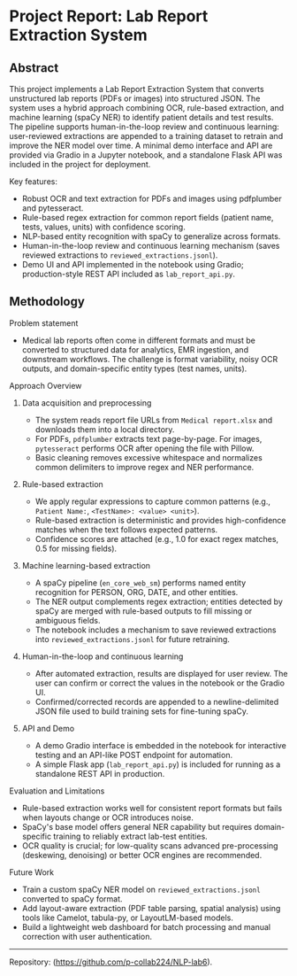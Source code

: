 # Project Report: Lab Report Extraction System

## Abstract

This project implements a Lab Report Extraction System that converts unstructured lab reports (PDFs or images) into structured JSON. The system uses a hybrid approach combining OCR, rule-based extraction, and machine learning (spaCy NER) to identify patient details and test results. The pipeline supports human-in-the-loop review and continuous learning: user-reviewed extractions are appended to a training dataset to retrain and improve the NER model over time. A minimal demo interface and API are provided via Gradio in a Jupyter notebook, and a standalone Flask API was included in the project for deployment.

Key features:
- Robust OCR and text extraction for PDFs and images using pdfplumber and pytesseract.
- Rule-based regex extraction for common report fields (patient name, tests, values, units) with confidence scoring.
- NLP-based entity recognition with spaCy to generalize across formats.
- Human-in-the-loop review and continuous learning mechanism (saves reviewed extractions to `reviewed_extractions.jsonl`).
- Demo UI and API implemented in the notebook using Gradio; production-style REST API included as `lab_report_api.py`.


## Methodology

Problem statement
- Medical lab reports often come in different formats and must be converted to structured data for analytics, EMR ingestion, and downstream workflows. The challenge is format variability, noisy OCR outputs, and domain-specific entity types (test names, units).

Approach Overview
1. Data acquisition and preprocessing
   - The system reads report file URLs from `Medical report.xlsx` and downloads them into a local directory.
   - For PDFs, `pdfplumber` extracts text page-by-page. For images, `pytesseract` performs OCR after opening the file with Pillow.
   - Basic cleaning removes excessive whitespace and normalizes common delimiters to improve regex and NER performance.

2. Rule-based extraction
   - We apply regular expressions to capture common patterns (e.g., `Patient Name:`, `<TestName>: <value> <unit>`).
   - Rule-based extraction is deterministic and provides high-confidence matches when the text follows expected patterns.
   - Confidence scores are attached (e.g., 1.0 for exact regex matches, 0.5 for missing fields).

3. Machine learning-based extraction
   - A spaCy pipeline (`en_core_web_sm`) performs named entity recognition for PERSON, ORG, DATE, and other entities.
   - The NER output complements regex extraction; entities detected by spaCy are merged with rule-based outputs to fill missing or ambiguous fields.
   - The notebook includes a mechanism to save reviewed extractions into `reviewed_extractions.jsonl` for future retraining.

4. Human-in-the-loop and continuous learning
   - After automated extraction, results are displayed for user review. The user can confirm or correct the values in the notebook or the Gradio UI.
   - Confirmed/corrected records are appended to a newline-delimited JSON file used to build training sets for fine-tuning spaCy.

5. API and Demo
   - A demo Gradio interface is embedded in the notebook for interactive testing and an API-like POST endpoint for automation.
   - A simple Flask app (`lab_report_api.py`) is included for running as a standalone REST API in production.

Evaluation and Limitations
- Rule-based extraction works well for consistent report formats but fails when layouts change or OCR introduces noise.
- SpaCy's base model offers general NER capability but requires domain-specific training to reliably extract lab-test entities.
- OCR quality is crucial; for low-quality scans advanced pre-processing (deskewing, denoising) or better OCR engines are recommended.

Future Work
- Train a custom spaCy NER model on `reviewed_extractions.jsonl` converted to spaCy format.
- Add layout-aware extraction (PDF table parsing, spatial analysis) using tools like Camelot, tabula-py, or LayoutLM-based models.
- Build a lightweight web dashboard for batch processing and manual correction with user authentication.

---

Repository: (https://github.com/p-collab224/NLP-lab6).


